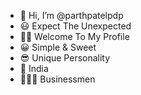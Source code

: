 - 👋 Hi, I’m @parthpatelpdp
- 😃 Expect The Unexpected
- 🙏🏻 Welcome To My Profile
- 😀 Simple & Sweet
- 😎 Unique Personality
- 📍 India
- 👨🏻‍💼 Businessmen

<!---
parthpatelpdp/parthpatelpdp is a ✨ special ✨ repository because its `README.md` (this file) appears on your GitHub profile.
You can click the Preview link to take a look at your changes.
--->
